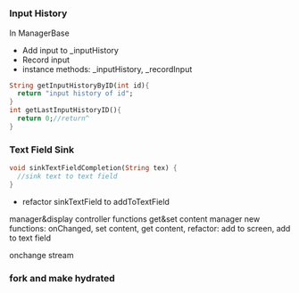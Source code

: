 #

### Input History
In ManagerBase
- Add input to _inputHistory
- Record input
- instance methods: _inputHistory, _recordInput

```dart
String getInputHistoryByID(int id){
  return "input history of id";
}
int getLastInputHistoryID(){
  return 0;//return^
}
```


[//]: # (```)

### Text Field Sink

```dart
void sinkTextFieldCompletion(String tex) {
  //sink text to text field
}
```

- refactor sinkTextField to addToTextField

manager&display controller
functions get&set content
manager 
new functions: 
    onChanged,
    set content, get content,
refactor:
    add to screen, add to text field

onchange stream

### fork and make hydrated
